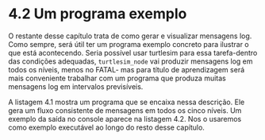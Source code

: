 # **4.2 Um programa exemplo**

O restante desse capítulo trata de como gerar e visualizar mensagens log. Como sempre, será útil
ter um programa exemplo concreto para ilustrar o que está acontecendo. Seria possível usar
turtlesim para essa tarefa-dentro das condições adequadas, 
`turtlesim_node` vai produzir mensagens log em todos os níveis, menos no FATAL- mas para
título de aprendizagem será mais conveniente trabalhar com um programa que produza muitas mensagens log em intervalos previsíveis.

A listagem 4.1 mostra um programa que se encaixa nessa descrição. Ele gera um fluxo consistente de mensagens em todos os cinco níveis.
Um exemplo da saída no console aparece na listagem 4.2. Nos o usaremos como exemplo executável ao longo do resto desse capítulo.
